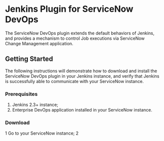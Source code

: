 # Jenkins Plugin for ServiceNow DevOps

The ServiceNow DevOps plugin extends the default behaviors of Jenkins, and provides a mechanism to control Job executions via ServiceNow Change Management application.

## Getting Started

The following instructions will demonstrate how to download and install the ServiceNow DevOps plugin in your Jenkins instance, and verify that Jenkins is successfully able to communicate with your ServiceNow instance.

### Prerequisites

1. Jenkins 2.3+ instance;
2. Enterprise DevOps application installed in your ServiceNow instance.

### Download

1 Go to your ServiceNow instance;
2 
